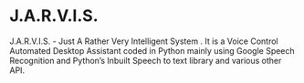 # J.A.R.V.I.S.
J.A.R.V.I.S. - Just A Rather Very Intelligent System . It is a Voice Control Automated Desktop Assistant coded in Python mainly using Google Speech Recognition and Python’s Inbuilt Speech to text library and various other API.
